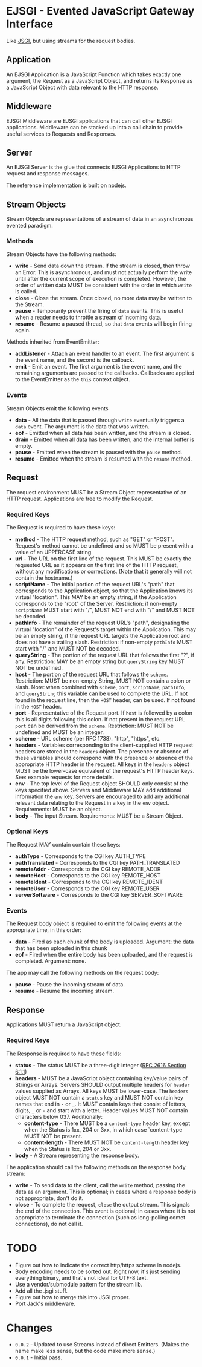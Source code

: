 # EJSGI - Evented JavaScript Gateway Interface

Like [JSGI](http://wiki.commonjs.org/wiki/JSGI), but using streams for the request bodies.

## Application

An EJSGI Application is a JavaScript Function which takes exactly one argument, the Request as a JavaScript Object, and returns its Response as a JavaScript Object with data relevant to the HTTP response.

## Middleware

EJSGI Middleware are EJSGI applications that can call other EJSGI applications.  Middleware can be stacked up into a call chain to provide useful services to Requests and Responses.

## Server 

An EJSGI Server is the glue that connects EJSGI Applications to HTTP request and response messages.

The reference implementation is built on [nodejs](http://nodejs.org/).

## Stream Objects

Stream Objects are representations of a stream of data in an asynchronous evented paradigm.

### Methods

Stream Objects have the following methods:

* **write** - Send data down the stream.  If the stream is closed, then throw an Error.  This is asynchronous, and must not actually perform the write until after the current scope of execution is completed.  However, the order of written data MUST be consistent with the order in which `write` is called.
* **close** - Close the stream.  Once closed, no more data may be written to the Stream.
* **pause** - Temporarily prevent the firing of `data` events.  This is useful when a reader needs to throttle a stream of incoming data.
* **resume** - Resume a paused thread, so that `data` events will begin firing again.

Methods inherited from EventEmitter:

* **addListener** - Attach an event handler to an event.  The first argument is the event name, and the second is the callback.
* **emit** - Emit an event.  The first argument is the event name, and the remaining arguments are passed to the callbacks.  Callbacks are applied to the EventEmitter as the `this` context object.

### Events

Stream Objects emit the following events

* **data** - All the data that is passed through `write` eventually triggers a `data` event.  The argument is the data that was written.
* **eof** - Emitted when all data has been written, and the stream is closed.
* **drain** - Emitted when all data has been written, and the internal buffer is empty.
* **pause** - Emitted when the stream is paused with the `pause` method.
* **resume** - Emitted when the stream is resumed with the `resume` method.

## Request

The request environment MUST be a Stream Object representative of an HTTP request. Applications are free to modify the Request.

### Required Keys

The Request is required to have these keys:

*  **method** - The HTTP request method, such as "GET" or "POST". Request's method cannot be undefined and so MUST be present with a value of an UPPERCASE string.
* **url** - The URL on the first line of the request. This MUST be exactly the requested URL as it appears on the first line of the HTTP request, without any modifications or corrections.  (Note that it generally will not contain the hostname.)
* **scriptName** - The initial portion of the request URL's "path" that corresponds to the Application object, so that the Application knows its virtual "location". This MAY be an empty string, if the Application corresponds to the "root" of the Server. Restriction: if non-empty `scriptName` MUST start with "/", MUST NOT end with "/" and MUST NOT be decoded.
* **pathInfo** - The remainder of the request URL's "path", designating the virtual "location" of the Request's target within the Application. This may be an empty string, if the request URL targets the Application root and does not have a trailing slash. Restriction: if non-empty `pathInfo` MUST start with "/" and MUST NOT be decoded.
* **queryString** - The portion of the request URL that follows the first "?", if any. Restriction: MAY be an empty string but `queryString` key MUST NOT be undefined.
* **host** - The portion of the request URL that follows the `scheme`. Restriction: MUST be non-empty String, MUST NOT contain a colon or slash. Note: when combined with `scheme`, `port`, `scriptName`, `pathInfo`, and `queryString` this variable can be used to complete the URL.  If not found in the request line, then the `HOST` header, can be used.  If not found in the `HOST` header.
* **port** - Representative of the Request port. If `host` is followed by a colon this is all digits following this colon. If not present in the request URL `port` can be derived from the `scheme`. Restriction: MUST NOT be undefined and MUST be an integer.
* **scheme** - URL scheme (per RFC 1738). "http", "https", etc.
* **headers** - Variables corresponding to the client-supplied HTTP request headers are stored in the `headers` object. The presence or absence of these variables should correspond with the presence or absence of the appropriate HTTP header in the request. All keys in the `headers` object MUST be the lower-case equivalent of the request's HTTP header keys. See: example requests for more details. 
* **env** - The top level of the Request object SHOULD only consist of the keys specified above. Servers and Middleware MAY add additional information the `env` key. Servers are encouraged to add any additional relevant data relating to the Request in a key in the `env` object. Requirements: MUST be an object.
* **body** - The input Stream. Requirements: MUST be a Stream Object.

### Optional Keys

The Request MAY contain contain these keys: 

* **authType** - Corresponds to the CGI key AUTH_TYPE
* **pathTranslated** - Corresponds to the CGI key PATH_TRANSLATED
* **remoteAddr** - Corresponds to the CGI key REMOTE_ADDR
* **remoteHost** - Corresponds to the CGI key REMOTE_HOST
* **remoteIdent** - Corresponds to the CGI key REMOTE_IDENT
* **remoteUser** - Corresponds to the CGI key REMOTE_USER
* **serverSoftware** - Corresponds to the CGI key SERVER_SOFTWARE

### Events

The Request body object is required to emit the following events at the appropriate time, in this order:

* **data** - Fired as each chunk of the body is uploaded.
  Argument: the data that has been uploaded in this chunk
* **eof** - Fired when the entire body has been uploaded, and the request is completed.
  Argument: none.

The app may call the following methods on the request body:

* **pause** - Pause the incoming stream of data.
* **resume** - Resume the incoming stream.

## Response

Applications MUST return a JavaScript object.

### Required Keys

The Response is required to have these fields:

* **status** -  The status MUST be a three-digit integer ([RFC 2616 Section 6.1.1](http://www.w3.org/Protocols/rfc2616/rfc2616-sec6.html#sec6.1.1))
* **headers** - MUST be a JavaScript object containing key/value pairs of Strings or Arrays. Servers SHOULD output multiple headers for `header` values supplied as Arrays. All keys MUST be lower-case. The `headers` object MUST NOT contain a `status` key and MUST NOT contain key names that end in `-` or `_`. It MUST contain keys that consist of letters, digits, `_` or `-` and start with a letter. Header values MUST NOT contain characters below 037.  Additionally:
  * **content-type** - There MUST be a `content-type` header key, except when the Status is 1xx, 204 or 3xx, in which case `content-type MUST NOT be present.
  * **content-length** - There MUST NOT be `content-length` header key when the Status is 1xx, 204 or 3xx.
* **body** - A Stream representing the response body.

The application should call the following methods on the response body stream:

* **write** - To send data to the client, call the `write` method, passing the data as an argument. This is optional; in cases where a response body is not appropriate, don't do it.
* **close** - To complete the request, `close` the output stream.  This signals the end of the connection.  This event is optional; in cases where it is not appropriate to terminate the connection (such as long-polling comet connections), do not call it.

# TODO

* Figure out how to indicate the correct http/https scheme in nodejs.
* Body encoding needs to be sorted out.  Right now, it's just sending everything binary, and that's not ideal for UTF-8 text.
* Use a vendor/submodule pattern for the stream lib.
* Add all the .jsgi stuff.
* Figure out how to merge this into JSGI proper.
* Port Jack's middleware.

# Changes

 * `0.0.2` - Updated to use Streams instead of direct Emitters. (Makes the name make less sense, but the code make more sense.)
 * `0.0.1` - Initial pass.